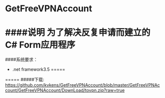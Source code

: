 GetFreeVPNAccount
=================
####说明
为了解决反复申请而建立的C# Form应用程序
=====
####系统要求：
* .net framework3.5
=====

=====
#####下载: https://github.com/kvkens/GetFreeVPNAccount/blob/master/GetFreeVPNAccount/GetFreeVPNAccount/DownLoad/tovpn.zip?raw=true
